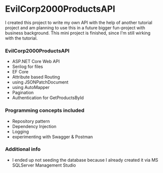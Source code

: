 # EvilCorp2000ProductsAPI

I created this project to write my own API with the help of another tutorial project and am planning to use this in a future bigger fun-project with business background.
This mini project is finished, since I'm still wirking with the tutorial.

### EvilCorp2000ProductsAPI
* ASP.NET Core Web API
* Serilog for files
* EF Core
* Attribute based Routing
* using JSONPatchDocument
* using AutoMapper
* Pagination
* Authentication for GetProductsById

### Programming concepts included 
* Repository pattern
* Dependency Injection
* Logging
* experimenting with Swagger & Postman

### Additional info
* I ended up not seeding the database because I already created it via MS SQLServer Management Studio
